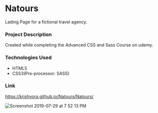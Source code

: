 # Natours
Lading Page for a fictional travel agency. 

### Project Description
Created while completing the Advanced CSS and Sass Course on udemy.

### Technologies Used
- HTML5
- CSS3(Pre-processor: SASS)

### Link
https://krishvora.github.io/Natours/Natours/



![Screenshot 2019-07-29 at 7 52 13 PM](https://user-images.githubusercontent.com/43543486/62056086-86bea880-b23a-11e9-82f0-cf48e47f41f2.png)
